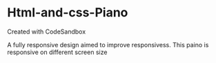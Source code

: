 # Html-and-css-Piano
Created with CodeSandbox

A fully responsive design aimed to improve responsivess. This paino is responsive on different screen size
